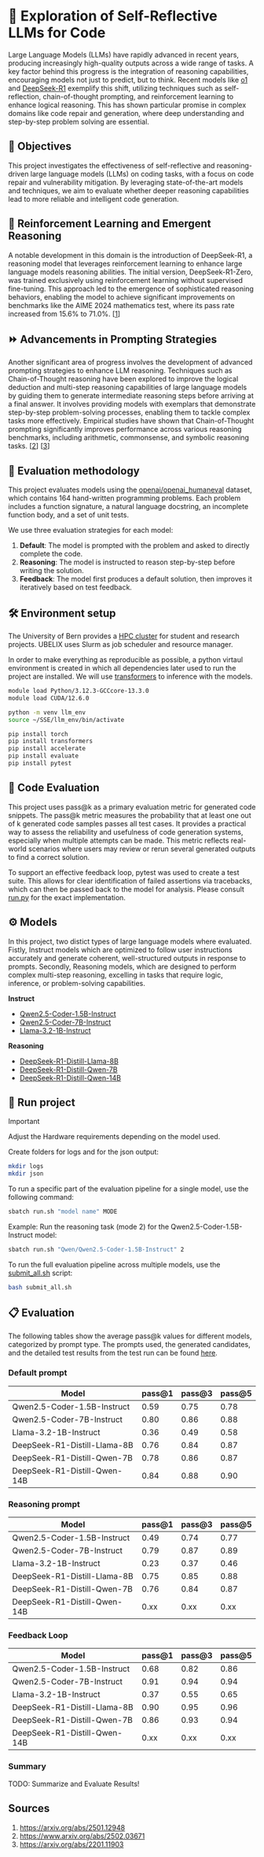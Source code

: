 # 🧠 Exploration of Self-Reflective LLMs for Code

Large Language Models (LLMs) have rapidly advanced in recent years, producing increasingly high-quality outputs across a wide range of tasks. A key factor behind this progress is the integration of reasoning capabilities, encouraging models not just to predict, but to think. Recent models like [o1](https://openai.com/o1/) and [DeepSeek-R1](https://api-docs.deepseek.com/news/news250120) exemplify this shift, utilizing techniques such as self-reflection, chain-of-thought prompting, and reinforcement learning to enhance logical reasoning. This has shown particular promise in complex domains like code repair and generation, where deep understanding and step-by-step problem solving are essential.

## 🎯 Objectives
This project investigates the effectiveness of self-reflective and reasoning-driven large language models (LLMs) on coding tasks, with a focus on code repair and vulnerability mitigation. By leveraging state-of-the-art models and techniques, we aim to evaluate whether deeper reasoning capabilities lead to more reliable and intelligent code generation.

## 💭 Reinforcement Learning and Emergent Reasoning
A notable development in this domain is the introduction of DeepSeek-R1, a reasoning model that leverages reinforcement learning to enhance large language models reasoning abilities. The initial version, DeepSeek-R1-Zero, was trained exclusively using reinforcement learning without supervised fine-tuning. This approach led to the emergence of sophisticated reasoning behaviors, enabling the model to achieve significant improvements on benchmarks like the AIME 2024 mathematics test, where its pass rate increased from 15.6% to 71.0%. [[1][1]]

## ⏩ Advancements in Prompting Strategies
Another significant area of progress involves the development of advanced prompting strategies to enhance LLM reasoning. Techniques such as Chain-of-Thought reasoning have been explored to improve the logical deduction and multi-step reasoning capabilities of large language models by guiding them to generate intermediate reasoning steps before arriving at a final answer. It involves providing models with exemplars that demonstrate step-by-step problem-solving processes, enabling them to tackle complex tasks more effectively. Empirical studies have shown that Chain-of-Thought prompting significantly improves performance across various reasoning benchmarks, including arithmetic, commonsense, and symbolic reasoning tasks. [[2][2]] [[3][3]]

## 👷 Evaluation methodology
This project evaluates models using the [openai/openai_humaneval](https://huggingface.co/datasets/openai/openai_humaneval) dataset, which contains 164 hand-written programming problems. Each problem includes a function signature, a natural language docstring, an incomplete function body, and a set of unit tests.

We use three evaluation strategies for each model:
1. **Default**: The model is prompted with the problem and asked to directly complete the code.
2. **Reasoning**: The model is instructed to reason step-by-step before writing the solution.
3. **Feedback**: The model first produces a default solution, then improves it iteratively based on test feedback.

## 🛠️ Environment setup
The University of Bern provides a [HPC cluster](https://hpc-unibe-ch.github.io/) for student and research projects. UBELIX uses Slurm as job scheduler and resource manager.

In order to make everything as reproducible as possible, a python virtaul environment is created in which all dependencies later used to run the project are installed. We will use [transformers](https://huggingface.co/docs/transformers/index) to inference with the models.

```Bash
module load Python/3.12.3-GCCcore-13.3.0
module load CUDA/12.6.0

python -m venv llm_env
source ~/SSE/llm_env/bin/activate

pip install torch
pip install transformers
pip install accelerate
pip install evaluate
pip install pytest
```

## 🔎 Code Evaluation
This project uses pass@k as a primary evaluation metric for generated code snippets. The pass@k metric measures the probability that at least one out of k generated code samples passes all test cases. It provides a practical way to assess the reliability and usefulness of code generation systems, especially when multiple attempts can be made. This metric reflects real-world scenarios where users may review or rerun several generated outputs to find a correct solution. 

To support an effective feedback loop, pytest was used to create a test suite. This allows for clear identification of failed assertions via tracebacks, which can then be passed back to the model for analysis. Please consult [run.py](/run.py) for the exact implementation.

## ⚙️ Models
In this project, two distict types of large language models where evaluated. Fistly, Instruct models which are optimized to follow user instructions accurately and generate coherent, well-structured outputs in response to prompts. Secondly, Reasoning models, which are designed to perform complex multi-step reasoning, excelling in tasks that require logic, inference, or problem-solving capabilities.

**Instruct**
- [Qwen2.5-Coder-1.5B-Instruct](https://huggingface.co/Qwen/Qwen2.5-Coder-1.5B-Instruct)
- [Qwen2.5-Coder-7B-Instruct](https://huggingface.co/Qwen/Qwen2.5-Coder-7B-Instruct)
- [Llama-3.2-1B-Instruct](https://huggingface.co/meta-llama/Llama-3.2-1B-Instruct)

**Reasoning**
- [DeepSeek-R1-Distill-Llama-8B](https://huggingface.co/deepseek-ai/DeepSeek-R1-Distill-Llama-8B)
- [DeepSeek-R1-Distill-Qwen-7B](https://huggingface.co/deepseek-ai/DeepSeek-R1-Distill-Qwen-7B)
- [DeepSeek-R1-Distill-Qwen-14B](https://huggingface.co/deepseek-ai/DeepSeek-R1-Distill-Qwen-14B)

## 🏃 Run project

> [!IMPORTANT]  
> Adjust the Hardware requirements depending on the model used.

Create folders for logs and for the json output:
```Bash
mkdir logs
mkdir json
```

To run a specific part of the evaluation pipeline for a single model, use the following command:
```Bash
sbatch run.sh "model name" MODE
```

Example: Run the reasoning task (mode 2) for the Qwen2.5-Coder-1.5B-Instruct model:
```Bash
sbatch run.sh "Qwen/Qwen2.5-Coder-1.5B-Instruct" 2
```

To run the full evaluation pipeline across multiple models, use the [submit_all.sh](/submit_all.sh) script:
```Bash
bash submit_all.sh
```

## 📋 Evaluation
The following tables show the average pass@k values for different models, categorized by prompt type. The prompts used, the generated candidates, and the detailed test results from the test run can be found [here](/results/).

### Default prompt

| Model                        | pass@1 | pass@3 | pass@5 |
| ---------------------------- | ------ | ------ | ------ |
| Qwen2.5-Coder-1.5B-Instruct  | 0.59   | 0.75   | 0.78   |
| Qwen2.5-Coder-7B-Instruct    | 0.80   | 0.86   | 0.88   |
| Llama-3.2-1B-Instruct        | 0.36   | 0.49   | 0.58   |
| DeepSeek-R1-Distill-Llama-8B | 0.76   | 0.84   | 0.87   |
| DeepSeek-R1-Distill-Qwen-7B  | 0.78   | 0.86   | 0.87   |
| DeepSeek-R1-Distill-Qwen-14B | 0.84   | 0.88   | 0.90   |

### Reasoning prompt

| Model                        | pass@1 | pass@3 | pass@5 |
| ---------------------------- | ------ | ------ | ------ |
| Qwen2.5-Coder-1.5B-Instruct  | 0.49   | 0.74   | 0.77   |
| Qwen2.5-Coder-7B-Instruct    | 0.79   | 0.87   | 0.89   |
| Llama-3.2-1B-Instruct        | 0.23   | 0.37   | 0.46   |
| DeepSeek-R1-Distill-Llama-8B | 0.75   | 0.85   | 0.88   |
| DeepSeek-R1-Distill-Qwen-7B  | 0.76   | 0.84   | 0.87   |
| DeepSeek-R1-Distill-Qwen-14B | 0.xx   | 0.xx   | 0.xx   |

### Feedback Loop

| Model                        | pass@1 | pass@3 | pass@5 |
| ---------------------------- | ------ | ------ | ------ |
| Qwen2.5-Coder-1.5B-Instruct  | 0.68   | 0.82   | 0.86   |
| Qwen2.5-Coder-7B-Instruct    | 0.91   | 0.94   | 0.94   |
| Llama-3.2-1B-Instruct        | 0.37   | 0.55   | 0.65   |
| DeepSeek-R1-Distill-Llama-8B | 0.90   | 0.95   | 0.96   |
| DeepSeek-R1-Distill-Qwen-7B  | 0.86   | 0.93   | 0.94   |
| DeepSeek-R1-Distill-Qwen-14B | 0.xx   | 0.xx   | 0.xx   |

### Summary
TODO: Summarize and Evaluate Results!

## Sources
1. https://arxiv.org/abs/2501.12948
2. https://www.arxiv.org/abs/2502.03671
3. https://arxiv.org/abs/2201.11903

[1]: https://arxiv.org/abs/2501.12948
[2]: https://www.arxiv.org/abs/2502.03671
[3]: https://arxiv.org/abs/2201.11903
